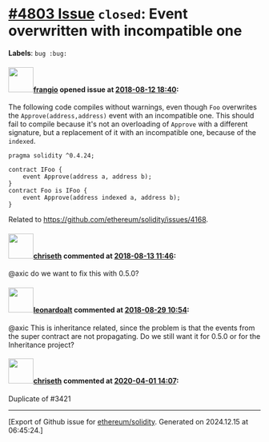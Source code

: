 # [\#4803 Issue](https://github.com/ethereum/solidity/issues/4803) `closed`: Event overwritten with incompatible one
**Labels**: `bug :bug:`


#### <img src="https://avatars.githubusercontent.com/u/481465?v=4" width="50">[frangio](https://github.com/frangio) opened issue at [2018-08-12 18:40](https://github.com/ethereum/solidity/issues/4803):

The following code compiles without warnings, even though `Foo` overwrites the `Approve(address,address)` event with an incompatible one. This should fail to compile because it's not an overloading of `Approve` with a different signature, but a replacement of it with an incompatible one, because of the `indexed`.

```solidity
pragma solidity ^0.4.24;

contract IFoo {
    event Approve(address a, address b);
}
contract Foo is IFoo {
    event Approve(address indexed a, address b);
}
```

Related to https://github.com/ethereum/solidity/issues/4168.

#### <img src="https://avatars.githubusercontent.com/u/9073706?v=4" width="50">[chriseth](https://github.com/chriseth) commented at [2018-08-13 11:46](https://github.com/ethereum/solidity/issues/4803#issuecomment-412491800):

@axic do we want to fix this with 0.5.0?

#### <img src="https://avatars.githubusercontent.com/u/504195?u=ce2facd14af9fd474ebff49f0d44891f56f7500f&v=4" width="50">[leonardoalt](https://github.com/leonardoalt) commented at [2018-08-29 10:54](https://github.com/ethereum/solidity/issues/4803#issuecomment-416911223):

@axic This is inheritance related, since the problem is that the events from the super contract are not propagating. Do we still want it for 0.5.0 or for the Inheritance project?

#### <img src="https://avatars.githubusercontent.com/u/9073706?v=4" width="50">[chriseth](https://github.com/chriseth) commented at [2020-04-01 14:07](https://github.com/ethereum/solidity/issues/4803#issuecomment-607271121):

Duplicate of #3421


-------------------------------------------------------------------------------



[Export of Github issue for [ethereum/solidity](https://github.com/ethereum/solidity). Generated on 2024.12.15 at 06:45:24.]
